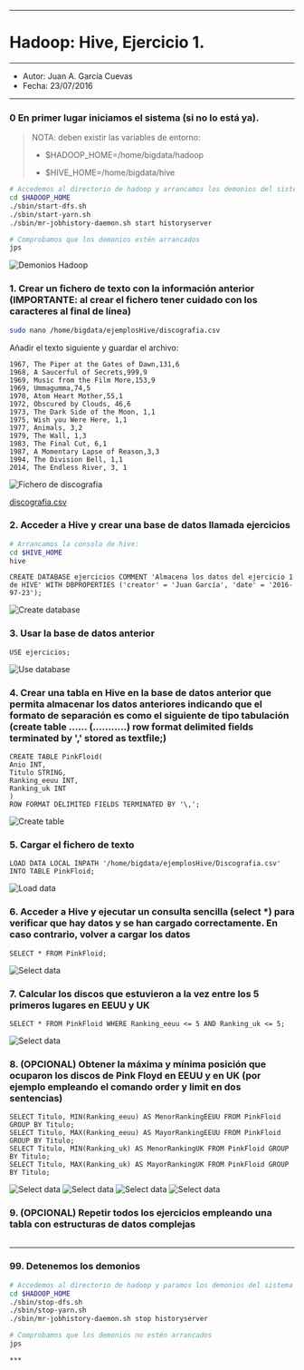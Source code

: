 ***
# Hadoop: Hive, Ejercicio 1.
***
- Autor: Juan A. García Cuevas
- Fecha: 23/07/2016
***

### 0 En primer lugar iniciamos el sistema (si no lo está ya).

>
>NOTA: deben existir las variables de entorno:
>
>- $HADOOP_HOME=/home/bigdata/hadoop
>
>- $HIVE_HOME=/home/bigdata/hive
>

```bash
# Accedemos al directorio de hadoop y arrancamos los demonios del sistema
cd $HADOOP_HOME
./sbin/start-dfs.sh
./sbin/start-yarn.sh
./sbin/mr-jobhistory-daemon.sh start historyserver

# Comprobamos que los demonios estén arrancados
jps
```

![Demonios Hadoop](images/DemoniosHadoop.png)

### 1. Crear un fichero de texto con la información anterior (IMPORTANTE: al crear el fichero tener cuidado con los caracteres al final de línea)

```bash
sudo nano /home/bigdata/ejemplosHive/discografia.csv
```
Añadir el texto siguiente y guardar el archivo:

    1967, The Piper at the Gates of Dawn,131,6
    1968, A Saucerful of Secrets,999,9
    1969, Music from the Film More,153,9
    1969, Ummagumma,74,5
    1970, Atom Heart Mother,55,1
    1972, Obscured by Clouds, 46,6
    1973, The Dark Side of the Moon, 1,1
    1975, Wish you Were Here, 1,1
    1977, Animals, 3,2
    1979, The Wall, 1,3
    1983, The Final Cut, 6,1
    1987, A Momentary Lapse of Reason,3,3
    1994, The Division Bell, 1,1
    2014, The Endless River, 3, 1

![Fichero de discografia](images/hive2-01.png)

[discografia.csv](data/discografia.csv)

### 2. Acceder a Hive y crear una base de datos llamada ejercicios

```bash
# Arrancamos la consola de hive:
cd $HIVE_HOME
hive
```

```hive
CREATE DATABASE ejercicios COMMENT 'Almacena los datos del ejercicio 1 de HIVE' WITH DBPROPERTIES ('creator' = 'Juan García', 'date' = '2016-97-23');
```

![Create database](images/hive2-02.png)

### 3. Usar la base de datos anterior

```hive
USE ejercicios;
```

![Use database](images/hive2-03.png)

### 4. Crear una tabla en Hive en la base de datos anterior que permita almacenar los datos anteriores indicando que el formato de separación es como el siguiente de tipo tabulación (create table ...... (...........) row format delimited fields terminated by ',' stored as textfile;)

```hive
CREATE TABLE PinkFloid(
Anio INT, 
Titulo STRING, 
Ranking_eeuu INT, 
Ranking_uk INT
)
ROW FORMAT DELIMITED FIELDS TERMINATED BY '\,';

```

![Create table](images/hive2-04.png)

### 5. Cargar el fichero de texto

```hive
LOAD DATA LOCAL INPATH '/home/bigdata/ejemplosHive/Discografia.csv' INTO TABLE PinkFloid;
```

![Load data](images/hive2-05.png)

### 6. Acceder a Hive y ejecutar un consulta sencilla (select *) para verificar que hay datos y se han cargado correctamente. En caso contrario, volver a cargar los datos

```hive
SELECT * FROM PinkFloid;
```

![Select data](images/hive2-06.png)

### 7. Calcular los discos que estuvieron a la vez entre los 5 primeros lugares en EEUU y UK

```hive
SELECT * FROM PinkFloid WHERE Ranking_eeuu <= 5 AND Ranking_uk <= 5;
```

![Select data](images/hive2-07.png)

### 8. (OPCIONAL) Obtener la máxima y mínima posición que ocuparon los discos de Pink Floyd en EEUU y en UK (por ejemplo empleando el comando order y limit en dos sentencias)

```hive
SELECT Titulo, MIN(Ranking_eeuu) AS MenorRankingEEUU FROM PinkFloid GROUP BY Titulo;
SELECT Titulo, MAX(Ranking_eeuu) AS MayorRankingEEUU FROM PinkFloid GROUP BY Titulo;
SELECT Titulo, MIN(Ranking_uk) AS MenorRankingUK FROM PinkFloid GROUP BY Titulo;
SELECT Titulo, MAX(Ranking_uk) AS MayorRankingUK FROM PinkFloid GROUP BY Titulo;
```

![Select data](images/hive2-08a.png)
![Select data](images/hive2-08b.png)
![Select data](images/hive2-08c.png)
![Select data](images/hive2-08d.png)


### 9. (OPCIONAL) Repetir todos los ejercicios empleando una tabla con estructuras de datos complejas

```hive
```

***

### 99. Detenemos los demonios

```bash
# Accedemos al directorio de hadoop y paramos los demonios del sistema
cd $HADOOP_HOME
./sbin/stop-dfs.sh
./sbin/stop-yarn.sh
./sbin/mr-jobhistory-daemon.sh stop historyserver

# Comprobamos que los demonios no estén arrancados
jps

***
